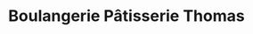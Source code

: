 ---
title: "Boulangerie Pâtisserie Thomas"
url: /le-chateau-doleron/boulangerie-patisserie-thomas/
shop: Bäckerei
---